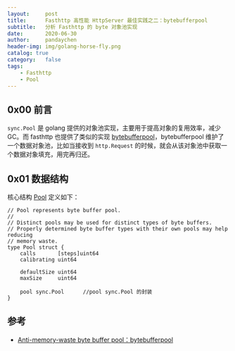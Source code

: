 ```yaml
---
layout:     post
title:      Fasthttp 高性能 HttpServer 最佳实践之二：bytebufferpool
subtitle:   分析 Fasthttp 的 byte 对象池实现
date:       2020-06-30
author:     pandaychen
header-img: img/golang-horse-fly.png
catalog: true
category:   false
tags:
    - Fasthttp
    - Pool
---
```



##  0x00    前言
`sync.Pool` 是 golang 提供的对象池实现，主要用于提高对象的复用效率，减少 GC。而 fasthttp 也提供了类似的实现 [bytebufferpool](https://github.com/valyala/bytebufferpool)，bytebufferpool 维护了一个数据对象池，比如当接收到 `http.Request` 的时候，就会从该对象池中获取一个数据对象填充，用完再归还。


##  0x01    数据结构
核心结构 [Pool](https://github.com/valyala/bytebufferpool/blob/master/pool.go#L25) 定义如下：
```golang
// Pool represents byte buffer pool.
//
// Distinct pools may be used for distinct types of byte buffers.
// Properly determined byte buffer types with their own pools may help reducing
// memory waste.
type Pool struct {
	calls       [steps]uint64
	calibrating uint64

	defaultSize uint64
	maxSize     uint64

	pool sync.Pool      //pool sync.Pool 的封装
}
```

##  参考
-   [Anti-memory-waste byte buffer pool：bytebufferpool](https://github.com/valyala/bytebufferpool)
